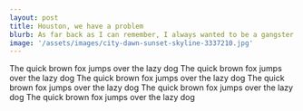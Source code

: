 ```yaml
---
layout: post
title: Houston, we have a problem
blurb: As far back as I can remember, I always wanted to be a gangster
image: '/assets/images/city-dawn-sunset-skyline-3337210.jpg'
---
```


The quick brown fox jumps over the lazy dog The quick brown fox jumps over the lazy dog The quick brown fox jumps over the lazy dog The quick brown fox jumps over the lazy dog The quick brown fox jumps over the lazy dog The quick brown fox jumps over the lazy dog